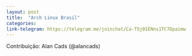 ```yaml
---
layout: post
title:  "Arch Linux Brasil"
categories: 
link-telegram: https://telegram.me/joinchat/Ca-T5j01ENns1TC7Dpaimw
---
```

Contribuição: Alan Cads (@alancads)

